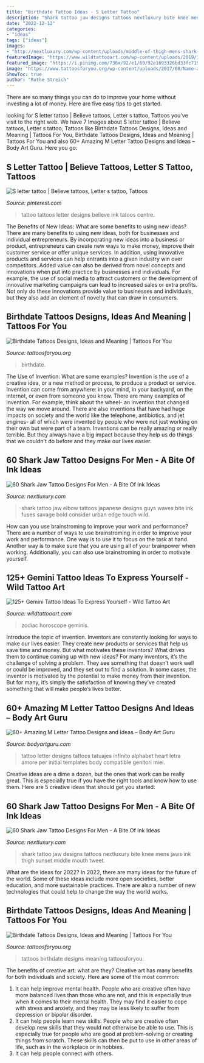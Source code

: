 ```yaml
---
title: "Birthdate Tattoo Ideas - S Letter Tattoo"
description: "Shark tattoo jaw designs tattoos nextluxury bite knee mens jaws ink thigh sunset middle mouth tweet"
date: "2022-12-12"
categories:
- "ideas"
tags: ["ideas"]
images:
- "http://nextluxury.com/wp-content/uploads/middle-of-thigh-mens-shark-jaw-ocean-sunset-tattoo-designs.jpg"
featuredImage: "https://www.wildtattooart.com/wp-content/uploads/2019/12/gemini-tattoos-26.jpg"
featured_image: "https://i.pinimg.com/736x/92/e1/69/92e1693326bd33fc719571f848a5de56.jpg"
image: "https://www.tattoosforyou.org/wp-content/uploads/2017/08/Name-and-Birthdate-Tattoos.jpg"
ShowToc: true
author: "Ruthe Streich"
---
```



There are so many things you can do to improve your home without investing a lot of money. Here are five easy tips to get started.

	

		
looking for S letter tattoo | Believe tattoos, Letter s tattoo, Tattoos you've visit to the right web. We have 7 Images about S letter tattoo | Believe tattoos, Letter s tattoo, Tattoos like Birthdate Tattoos Designs, Ideas and Meaning | Tattoos For You, Birthdate Tattoos Designs, Ideas and Meaning | Tattoos For You and also 60+ Amazing M Letter Tattoo Designs and Ideas – Body Art Guru. Here you go:
		
    
## S Letter Tattoo | Believe Tattoos, Letter S Tattoo, Tattoos

<img loading=lazy src="https://i.pinimg.com/736x/92/e1/69/92e1693326bd33fc719571f848a5de56.jpg" onerror="this.onerror=null;this.src='https://tse3.mm.bing.net/th?id=OIP.6dU3CpiwFo9SR1Q_tDr36gHaHa&amp;pid=15.1';" alt="S letter tattoo | Believe tattoos, Letter s tattoo, Tattoos">

_Source: pinterest.com_

>tattoo tattoos letter designs believe ink tatoos centre. 

	

The Benefits of New Ideas: What are some benefits to using new ideas?
There are many benefits to using new ideas, both for businesses and individual entrepreneurs. By incorporating new ideas into a business or product, entrepreneurs can create new ways to make money, improve their customer service or offer unique services. In addition, using innovative products and services can help entrants into a given industry win over competitors.
Added value can also be derived from novel concepts and innovations when put into practice by businesses and individuals. For example, the use of social media to attract customers or the development of innovative marketing campaigns can lead to increased sales or extra profits. Not only do these innovations provide value to businesses and individuals, but they also add an element of novelty that can draw in consumers.

    
## Birthdate Tattoos Designs, Ideas And Meaning | Tattoos For You

<img loading=lazy src="https://www.tattoosforyou.org/wp-content/uploads/2017/08/Name-and-Birthdate-Tattoos.jpg" onerror="this.onerror=null;this.src='https://tse4.mm.bing.net/th?id=OIP.XhEU8MDcUcJCDp5wRZewbAHaFj&amp;pid=15.1';" alt="Birthdate Tattoos Designs, Ideas and Meaning | Tattoos For You">

_Source: tattoosforyou.org_

>birthdate. 

	

The Use of Invention: What are some examples?
Invention is the use of a creative idea, or a new method or process, to produce a product or service. Invention can come from anywhere: in your mind, in your backyard, on the internet, or even from someone you know. 
There are many examples of invention. For example, think about the wheel- an invention that changed the way we move around. There are also inventions that have had huge impacts on society and the world like the telephone, antibiotics, and jet engines- all of which were invented by people who were not just working on their own but were part of a team. 
Inventions can be really amazing or really terrible. But they always have a big impact because they help us do things that we couldn't do before and they make our lives easier.

    
## 60 Shark Jaw Tattoo Designs For Men - A Bite Of Ink Ideas

<img loading=lazy src="http://nextluxury.com/wp-content/uploads/guys-japanese-waves-shark-jaw-elbow-tattoos.jpg" onerror="this.onerror=null;this.src='https://tse2.mm.bing.net/th?id=OIP.mM489RqfL9bLVAGbW2sgMAHaHa&amp;pid=15.1';" alt="60 Shark Jaw Tattoo Designs For Men - A Bite Of Ink Ideas">

_Source: nextluxury.com_

>shark tattoo jaw elbow tattoos japanese designs guys waves bite ink fuses savage bold consider urban edge touch wild. 

	

How can you use brainstroming to improve your work and performance?
There are a number of ways to use brainstroming in order to improve your work and performance. One way is to use it to focus on the task at hand. Another way is to make sure that you are using all of your brainpower when working. Additionally, you can also use brainstroming in order to motivate yourself.

    
## 125+ Gemini Tattoo Ideas To Express Yourself - Wild Tattoo Art

<img loading=lazy src="https://www.wildtattooart.com/wp-content/uploads/2019/12/gemini-tattoos-26.jpg" onerror="this.onerror=null;this.src='https://tse2.mm.bing.net/th?id=OIP.oaGEEDL20nbhbujZywDnjwHaHa&amp;pid=15.1';" alt="125+ Gemini Tattoo Ideas To Express Yourself - Wild Tattoo Art">

_Source: wildtattooart.com_

>zodiac horoscope geminis. 

	

Introduce the topic of invention.
Inventors are constantly looking for ways to make our lives easier. They create new products or services that help us save time and money. But what motivates these inventors? What drives them to continue coming up with new ideas?
For many inventors, it’s the challenge of solving a problem. They see something that doesn’t work well or could be improved, and they set out to find a solution. In some cases, the inventor is motivated by the potential to make money from their invention. But for many, it’s simply the satisfaction of knowing they’ve created something that will make people’s lives better.

    
## 60+ Amazing M Letter Tattoo Designs And Ideas – Body Art Guru

<img loading=lazy src="https://bodyartguru.com/wp-content/uploads/2020/07/Letter-M-Tattoo-Design-25.jpg" onerror="this.onerror=null;this.src='https://tse3.mm.bing.net/th?id=OIP.4z5RVU4MBWH76RaPCUEICgHaNK&amp;pid=15.1';" alt="60+ Amazing M Letter Tattoo Designs and Ideas – Body Art Guru">

_Source: bodyartguru.com_

>tattoo letter designs tattoos tatuajes infinito alphabet heart letra amore per initial templates body compatible genitori miei. 

	

Creative ideas are a dime a dozen, but the ones that work can be really great. This is especially true if you have the right tools and know how to use them. Here are 5 creative ideas that should get you started:

    
## 60 Shark Jaw Tattoo Designs For Men - A Bite Of Ink Ideas

<img loading=lazy src="http://nextluxury.com/wp-content/uploads/middle-of-thigh-mens-shark-jaw-ocean-sunset-tattoo-designs.jpg" onerror="this.onerror=null;this.src='https://tse2.mm.bing.net/th?id=OIP.2-uCZaf1C9EEVj5h7nhoBAHaHa&amp;pid=15.1';" alt="60 Shark Jaw Tattoo Designs For Men - A Bite Of Ink Ideas">

_Source: nextluxury.com_

>shark tattoo jaw designs tattoos nextluxury bite knee mens jaws ink thigh sunset middle mouth tweet. 

	

What are the ideas for 2022?
In 2022, there are many ideas for the future of the world. Some of these ideas include more open societies, better education, and more sustainable practices. There are also a number of new technologies that could help to change the way the world works.

    
## Birthdate Tattoos Designs, Ideas And Meaning | Tattoos For You

<img loading=lazy src="http://www.tattoosforyou.org/wp-content/uploads/2017/08/Birthdate-Tattoos-300x229.jpg" onerror="this.onerror=null;this.src='https://tse4.mm.bing.net/th?id=OIP.0_mayrrMwPzwVxkywvjg-wEeDa&amp;pid=15.1';" alt="Birthdate Tattoos Designs, Ideas and Meaning | Tattoos For You">

_Source: tattoosforyou.org_

>tattoos birthdate designs meaning tattoosforyou. 

	

The benefits of creative art: what are they?
Creative art has many benefits for both individuals and society. Here are some of the most common: 
1) It can help improve mental health. People who are creative often have more balanced lives than those who are not, and this is especially true when it comes to their mental health. They may find it easier to cope with stress and anxiety, and they may be less likely to suffer from depression or bipolar disorder.
2) It can help people learn new skills. People who are creative often develop new skills that they would not otherwise be able to use. This is especially true for people who are good at problem-solving or creating things from scratch. These skills can then be put to use in other areas of life, such as in the workplace or in hobbies.
3) It can help people connect with others.

